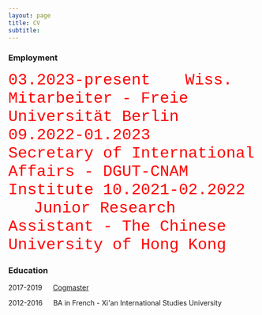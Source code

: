 ```yaml
---
layout: page
title: CV
subtitle: 
---
```



### Employment

<HTML>
<body>
  <font face="courier New" size=6 color="red">
    03.2023-present &emsp; Wiss. Mitarbeiter - Freie Universität Berlin
    09.2022-01.2023 &emsp; Secretary of International Affairs - DGUT-CNAM Institute
    10.2021-02.2022 &emsp; Junior Research Assistant - The Chinese University of Hong Kong
  </font>
 </body>
 </HTML>
  
### Education

2017-2019 &emsp; [Cogmaster](https://cogmaster.ens.psl.eu/fr)

2012-2016 &emsp; BA in French - Xi'an International Studies University
